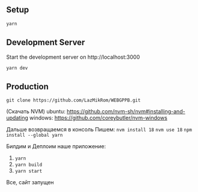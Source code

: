 
## Setup
```bash
yarn
```

## Development Server

Start the development server on http://localhost:3000

```bash
yarn dev
```

## Production

`git clone https://github.com/LazMikRom/WEBGPPB.git`

(Скачать NVM)
ubuntu: https://github.com/nvm-sh/nvm#installing-and-updating
windows: https://github.com/coreybutler/nvm-windows

Дальше возвращаемся в консоль
Пишем: 
`nvm install 18`
`nvm use 18`
`npm install --global yarn`

Билдим и Деплоим наше приложение:
1. `yarn`
2. `yarn build`
3. `yarn start`

Все, сайт запущен

